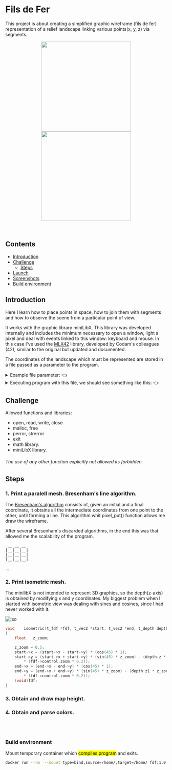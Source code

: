 # Fils de Fer
This project is about creating a simplified graphic wireframe (fils de fer) representation of a relief landscape linking various points(x, y, z) via segments.

<p align="center">
  <img height="280px" src="https://github.com/esettes/-42-cursus-FDF/blob/main/src/maps/fdf_new_himalaya_top.png" />
  <img height="280px" src="https://github.com/esettes/fdf-42/blob/main/src/maps/fdf_himalaya_3d.png" />
</p>

<br>

## Contents
- [Introduction](#Introduction)
- [Challenge](#Challenge)
  - [Steps](#Steps)
- [Launch](#Launch)
- [Screenshots](#Screenshots)
- [Build environment](#Environment)
 
<a name='Introduction'></a>
 
## Introduction
  Here I learn how to place points in space, how to join them with segments and how to observe the scene from a particular point of view.
  
  It works with the graphic library miniLibX. This library was developed internally and includes the minimum necessary to open a window, light a pixel and deal with events linked to this window: keyboard and mouse. In this case I've used the [MLX42](https://github.com/codam-coding-college/MLX42) library, developed by Codam's colleagues (42), similar to the original but updated and documented.
  
  
The coordinates of the landscape which must be represented are stored in a file passed as a parameter to the program. 

<details>
<summary> Example file parameter: 👈 </summary>
  
````
$>cat 42.fdf
0  0  0  0  0  0  0  0  0  0  0  0  0  0  0  0  0  0  0
0  0  0  0  0  0  0  0  0  0  0  0  0  0  0  0  0  0  0
0  0  10 10 0  0  10 10 0  0  0  10 10 10 10 10 0  0  0
0  0  10 10 0  0  10 10 0  0  0  0  0  0  0  10 10 0  0
0  0  10 10 0  0  10 10 0  0  0  0  0  0  0  10 10 0  0
0  0  10 10 10 10 10 10 0  0  0  0  10 10 10 10 0  0  0
0  0  0  10 10 10 10 10 0  0  0  10 10 0  0  0  0  0  0
0  0  0  0  0  0  10 10 0  0  0  10 10 0  0  0  0  0  0
0  0  0  0  0  0  10 10 0  0  0  10 10 10 10 10 10 0  0
0  0  0  0  0  0  0  0  0  0  0  0  0  0  0  0  0  0  0
0  0  0  0  0  0  0  0  0  0  0  0  0  0  0  0  0  0  0
$>
````
Each number corresponds to a point in space.
> Horizontal position corresponds to axis(x).
  
> Vertical position corresponds to ordinate(y).
  
> The value corresponds to altitude.
  
</details>


<details>
<summary> Executing program with this file, we should see something like this: 👈 </summary>

<p align="center">
  <img height="320px" src="https://github.com/esettes/fdf-42/blob/main/src/maps/fdf_42.png" />
  <img height="320px" src="https://github.com/esettes/fdf-42/blob/main/src/maps/fdf_42_height.png" />
</p>

</details>

<a name='Challenge'></a>
 
## Challenge

 Allowed functions and libraries:
- open, read, write, close
- malloc, free
- perror, strerror
- exit
- math library.
- miniLibX library.

###### The use of any other function explicitly not allowed its forbidden. 

<a name='Steps'></a>

## Steps
### 1. Print a paralell mesh. Bresenham's line algorithm.
The [Bresenham's algorithm](https://en.wikipedia.org/wiki/Bresenham%27s_line_algorithm) consists of, given an initial and a final coordinate, it obtains all the intermediate coordinates from one point to the other, until forming a line. This algorithm whit pixel_put() function allows me draw the wireframe.

After several Bresenham's discarded algorithms, in the end this was that allowed me the scalability of the program.

     __ __ __
    |__|__|__|
    |__|__|__|
    |__|__|__|  
...

### 2. Print isometric mesh.

The minilibX is not intended to represent 3D graphics, so the depth(z-axis) is obtained by modifying x and y coordinates.
My biggest problem when I started with isometric view was dealing with sines and cosines, since I had never worked with it.

![iso](https://user-images.githubusercontent.com/65050547/192663608-fba6d3e4-ee96-4de9-acb8-f498eef87eee.png)

````c
void	isometric(t_fdf *fdf, t_vec2 *start, t_vec2 *end, t_depth depth)
{
    float	z_zoom;

    z_zoom = 0.5;
    start->x = (start->x - start->y) * (cos(45) * 1);
    start->y = (start->x + start->y) * (sin(45) * z_zoom) - (depth.z * z_zoom
        * (fdf->control.zoom * 0.2));
    end->x = (end->x - end->y) * (cos(45) * 1);
    end->y = (end->x + end->y) * (sin(45) * z_zoom) - (depth.z1 * z_zoom
        * (fdf->control.zoom * 0.2));
    (void)fdf;
}
````

### 3. Obtain and draw map height.


### 4. Obtain and parse colors.






<br><br>
<a name='Environment'></a>

### Build environment

Mount temporary container which <mark>compiles program</mark> and exits.
````bash
docker run --rm  --mount type=bind,source=/home/,target=/home/ fdf:1.0 bash -c "cd $(makefile_dir) && make re"
````
